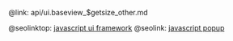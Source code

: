 @link: api/ui.baseview_$getsize_other.md

@seolinktop: [javascript ui framework](https://webix.com)
@seolink: [javascript popup](https://webix.com/widget/popup/)